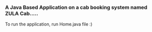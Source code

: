 ### A Java Based Application on a cab booking system named ZULA Cab.....
To run the application, run Home.java file :)

